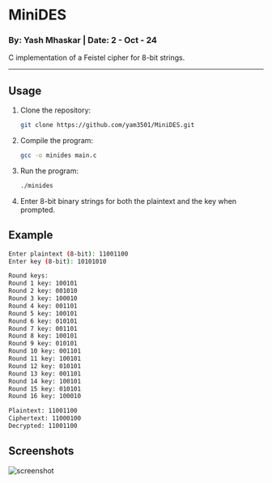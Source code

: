 # MiniDES

### By: Yash Mhaskar | Date: 2 - Oct - 24

C implementation of a Feistel cipher for 8-bit strings.

--------

## Usage

1. Clone the repository:
    ```bash
    git clone https://github.com/yam3501/MiniDES.git
    ```
2. Compile the program:
    ```bash
    gcc -o minides main.c
    ```
3. Run the program:
    ```bash
    ./minides
    ```
4. Enter 8-bit binary strings for both the plaintext and the key when prompted.

## Example
```bash
Enter plaintext (8-bit): 11001100
Enter key (8-bit): 10101010

Round keys:
Round 1 key: 100101
Round 2 key: 001010
Round 3 key: 100010
Round 4 key: 001101
Round 5 key: 100101
Round 6 key: 010101
Round 7 key: 001101
Round 8 key: 100101
Round 9 key: 010101
Round 10 key: 001101
Round 11 key: 100101
Round 12 key: 010101
Round 13 key: 001101
Round 14 key: 100101
Round 15 key: 010101
Round 16 key: 100010

Plaintext: 11001100
Ciphertext: 11000100
Decrypted: 11001100
```
## Screenshots

![screenshot](https://github.com/user-attachments/assets/0381b8db-f08c-43ef-8a30-f728a6ea4bf5)
